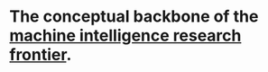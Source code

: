 # The conceptual backbone of the [machine intelligence research frontier](https://docs.google.com/document/d/13fpaiiGrGq71ZZLh5cQc_CMpdltfPJfRC8774fwzfBc/edit?usp=sharing).

